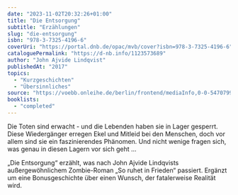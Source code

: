 ```yaml
---
date: "2023-11-02T20:32:26+01:00"
title: "Die Entsorgung"
subtitle: "Erzählungen"
slug: "die-entsorgung"
isbn: "978-3-7325-4196-6"
coverUri: "https://portal.dnb.de/opac/mvb/cover?isbn=978-3-7325-4196-6"
cataloguePermalink: "https://d-nb.info/1123573689"
author: "John Ajvide Lindqvist"
publishedAt: "2017"
topics:
  - "Kurzgeschichten"
  - "Übersinnliches"
source: "https://voebb.onleihe.de/berlin/frontend/mediaInfo,0-0-547079946-200-0-0-0-0-400001-0-0.html"
booklists:
  - "completed"
---
```

Die Toten sind erwacht - und die Lebenden haben sie in Lager gesperrt. Diese 
Wiedergänger erregen Ekel und Mitleid bei den Menschen, doch vor allem sind sie 
ein faszinierendes Phänomen. Und nicht wenige fragen sich, was genau in diesen 
Lagern vor sich geht ...

„Die Entsorgung“ erzählt, was nach John Ajvide Lindqvists außergewöhnlichem 
Zombie-Roman „So ruhet in Frieden“ passiert. Ergänzt um eine Bonusgeschichte 
über einen Wunsch, der fatalerweise Realität wird.